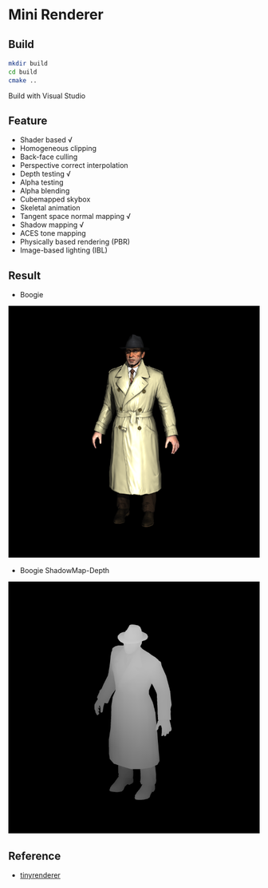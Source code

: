 # Mini Renderer

## Build

```bash
mkdir build
cd build
cmake ..
```

Build with Visual Studio

## Feature 

+ Shader based √
+ Homogeneous clipping
+ Back-face culling
+ Perspective correct interpolation
+ Depth testing √
+ Alpha testing
+ Alpha blending
+ Cubemapped skybox
+ Skeletal animation
+ Tangent space normal mapping √
+ Shadow mapping √
+ ACES tone mapping
+ Physically based rendering (PBR)
+ Image-based lighting (IBL)

## Result

+ Boogie

![boogie.PNG](./images/boogie.PNG)


+ Boogie ShadowMap-Depth

![boogieDepth.PNG](./images/boogieDepth.PNG)


## Reference

+ [tinyrenderer](https://github.com/ssloy/tinyrenderer)